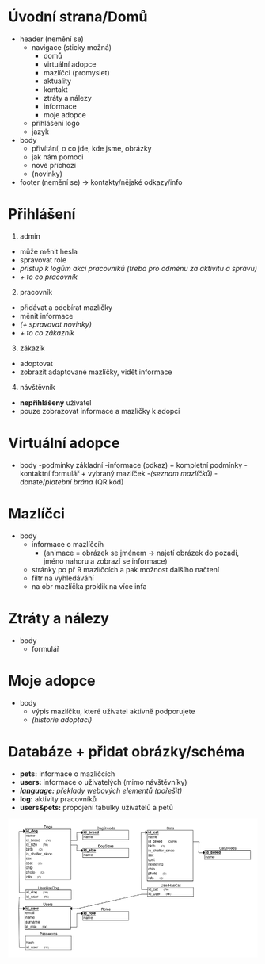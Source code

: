 # Úvodní strana/Domů
- header (nemění se)
  - navigace (sticky možná)
    - domů
    - virtuální adopce
    - mazlíčci (promyslet)
    - aktuality
    - kontakt
    - ztráty a nálezy
    - informace
    - moje adopce 
  - přihlášení logo
  - jazyk
- body
  - přivítání, o co jde, kde jsme, obrázky
  - jak nám pomoci
  - nově příchozí
  - (novinky)
- footer (nemění se) -> kontakty/nějaké odkazy/info 

# Přihlášení
1. admin
  - může měnit hesla
  - spravovat role
  - _přístup k logům akcí pracovníků (třeba pro odměnu za aktivitu a správu)_
  - _+ to co pracovník_
2. pracovník
  - přidávat a odebírat mazlíčky
  - měnit informace
  - _(+ spravovat novinky)_
  - _+ to co zákazník_
3. zákazík
  - adoptovat
  - zobrazit adaptované mazlíčky, vidět informace
4. návštěvník
  - **nepřihlášený** uživatel
  - pouze zobrazovat informace a mazlíčky k adopci

# Virtuální adopce
- body
  -podmínky základní
  -informace (odkaz) + kompletní podmínky
  -kontaktní formulář + vybraný mazlíček
  -_(seznam mazlíčků)_
  -donate/_platební brána_ (QR kód)

# Mazlíčci
- body
  - informace o mazlíčcíh
    - (animace = obrázek se jménem -> najetí obrázek do pozadí, jméno nahoru a zobrazí se informace)
  - stránky po př 9 mazlíčcích a pak možnost dalšího načtení
  - filtr na vyhledávání
  - na obr mazlíčka proklik na více infa

# Ztráty a nálezy
- body
  - formulář  

# Moje adopce
- body
  - výpis mazlíčku, které uživatel aktivně podporujete
  - _(historie adoptací)_

# Databáze + přidat obrázky/schéma
- **pets:** informace o mazlíčcích
- **users:** informace o uživatelých (mimo návštěvníky)
- _**language:** překlady webových elementů (pořešit)_
- **log:** aktivity pracovníků
- **users&pets:** propojení tabulky uživatelů a petů

<p align="center">
  <img src="./UsersAndPetsScheme.png" width="550" title="Scheme Users & Pets">
</p>
